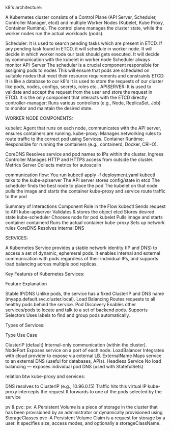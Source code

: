 k8's architecture:

A Kubernetes cluster consists of a Control Plane (API Server, Scheduler, Controller Manager, etcd) and multiple Worker Nodes (Kubelet, Kube Proxy, Container Runtime). The control plane manages the cluster state, while the worker nodes run the actual workloads (pods).

Scheduler:
It is used to search pending tasks which are present in ETCD.
If any pending task found in ETCD, it will schedule in worker node.
It will decide in which worker node our task should gets executed.
It will decide by communication with the kubelet in worker node
Scheduler always monitor API-Server
The scheduler is a crucial component responsible for assigning pods to nodes
This will ensure that pods are scheduled on suitable nodes that meet their resource requirements
and constraints
ETCD:
It is like a database to our k8's
it is used to store the requests of our cluster like pods, nodes, configs, secrets, roles etc..
APISERVER:
It is used to validate and accept the request from the user and store the request in ETCD.
It is the only component that interacts with the ETCD directly
controller-manager:
Runs various controllers (e.g., Node, ReplicaSet, Job) to monitor and maintain the desired state.

WORKER NODE COMPONENTS:

kubelet:
Agent that runs on each node, communicates with the API server, ensures containers are running.
kube-proxy:
Manages networking rules to route traffic to the correct pod using Services.
Container Runtime:
Responsible for running the containers (e.g., containerd, Docker, CRI-O).


CoreDNS	Resolves service and pod names to IPs within the cluster.
Ingress Controller	Manages HTTP and HTTPS access from outside the cluster.
Metrics Server	Collects metrics for autoscalin

communication flow:
You run kubectl apply -f deployment.yaml
kubectl talks to the kube-apiserver
The API server stores config/state in etcd
The scheduler finds the best node to place the pod
The kubelet on that node pulls the image and starts the container
kube-proxy and service route traffic to the pod

Summary of Interactions
Component	   Role in the Flow
kubectl	          Sends request to API
kube-apiserver	  Validates & stores the object
etcd	          Stores desired state
kube-scheduler	  Chooses node for pod
kubelet	          Pulls image and starts container
containerd	  Runs the actual container
kube-proxy	  Sets up network rules
CoreDNS	          Resolves internal DNS


SERVICES:

A Kubernetes Service provides a stable network identity (IP and DNS) to access a set of dynamic, ephemeral pods. It enables internal and external communication with pods regardless of their individual IPs, and supports load balancing across multiple pod replicas.

Key Features of Kubernetes Services:

Feature                 Explanation
        
Stable IP/DNS	        Unlike pods, the service has a fixed ClusterIP and DNS name (myapp.default.svc.cluster.local).
Load Balancing	        Routes requests to all healthy pods behind the service.
Pod Discovery	        Enables other services/pods to locate and talk to a set of backend pods.
Supports Selectors	Uses labels to find and group pods automatically.

Types of Services:

Type	                    Use Case

ClusterIP (default)	Internal-only communication (within the cluster).
NodePort	        Exposes service on a port of each node.
LoadBalancer	        Integrates with cloud provider to expose via external LB.
ExternalName	        Maps service to an external DNS (useful for databases, APIs).
Headless Service	No load balancing — exposes individual pod DNS (used with StatefulSets)


relation btw kube-proxy and services:

DNS resolves to ClusterIP (e.g., 10.96.0.15)
Traffic hits this virtual IP
kube-proxy intercepts the request
It forwards to one of the pods selected by the service


pv & pvc:
pv: A Persistent Volume is a piece of storage in the cluster that has been provisioned by an administrator or dynamically provisioned using StorageClasses
pvc :A Persistent Volume Claim is a request for storage by a user. It specifies size, access modes, and optionally a storageClassName.


